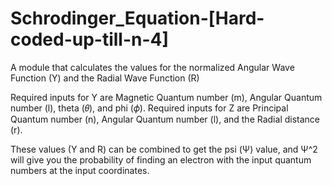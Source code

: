 # Schrodinger_Equation-[Hard-coded-up-till-n-4]
A module that calculates the values for the normalized Angular Wave Function (Y)  and the Radial Wave Function (R)

Required inputs for Y are Magnetic Quantum number (m), Angular Quantum number (l), theta (𝜃), and phi (𝜙). 
Required inputs for Z are Principal Quantum number (n), Angular Quantum number (l), and the Radial distance (r). 

These values (Y and R) can be combined to get the psi (Ψ) value, and Ψ^2 will give you the probability of finding an electron with the input quantum numbers at the input coordinates. 
